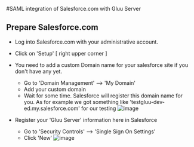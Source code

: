 #SAML integration of Salesforce.com with Gluu Server

## Prepare Salesforce.com


* Log into Salesforce.com with your administrative account. 
* Click on 'Setup' [ right upper corner ] 
* You need to add a custom Domain name for your salesforce site if you don't have any yet. 
  * Go to 'Domain Management' –> 'My Domain' 
  * Add your custom domain 
  * Wait for some time. Salesforce will register this domain name for you. As for example we got something like 'testgluu-dev-ed.my.salesforce.com' for our testing 
  ![image](https://raw.githubusercontent.com/GluuFederation/docs/master/sources/img/salesforce/My_Domain.png) 
  
  
*  Register your 'Gluu Server' information here in Salesforce
   * Go to 'Security Controls' –> 'Single Sign On Settings' 
   * Click 'New' 
  ![image](https://raw.githubusercontent.com/GluuFederation/docs/master/sources/img/salesforce/SSO_Settings.png)